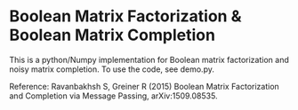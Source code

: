 # Boolean Matrix Factorization & Boolean Matrix Completion

This is a python/Numpy implementation for Boolean matrix factorization and noisy matrix completion.  To use the code, see demo.py.

Reference: Ravanbakhsh S, Greiner R (2015) Boolean Matrix Factorization and Completion via Message Passing, arXiv:1509.08535.
